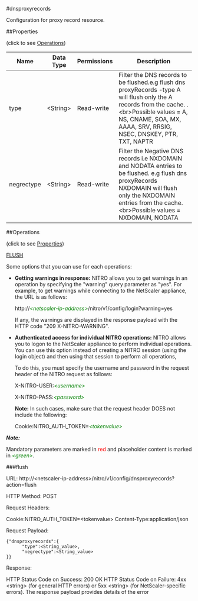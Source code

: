 #dnsproxyrecords

Configuration for proxy record resource.


##Properties 
<span>(click to see [Operations](#operations))</span>


<table><thead><tr><th>Name</th><th> Data Type</th><th> Permissions</th><th>Description</th></tr></thead><tbody><tr><td>type</td><td>&lt;String></td><td>Read-write</td><td>Filter the DNS records to be flushed.e.g flush dns proxyRecords -type A will flush only the A records from the cache. .&lt;br>Possible values = A, NS, CNAME, SOA, MX, AAAA, SRV, RRSIG, NSEC, DNSKEY, PTR, TXT, NAPTR</td><tr><tr><td>negrectype</td><td>&lt;String></td><td>Read-write</td><td>Filter the Negative DNS records i.e NXDOMAIN and NODATA entries to be flushed. e.g flush dns proxyRecords NXDOMAIN will flush only the NXDOMAIN entries from the cache.&lt;br>Possible values = NXDOMAIN, NODATA</td><tr></tbody></table>
##Operations 
<span>(click to see [Properties](#properties))</span>


[FLUSH](#flush)


Some options that you can use for each operations:
<ul><li><p><b>Getting warnings in response:</b> NITRO allows you to get warnings in an operation by specifying the "warning" query parameter as "yes". For example, to get warnings while connecting to the NetScaler appliance, the URL is as follows:</p><p>http://<span style="color:green;font-style:italic;">&lt;netscaler-ip-address&gt;</span>/nitro/v1/config/login?warning=yes</p><p>If any, the warnings are displayed in the response payload with the HTTP code "209 X-NITRO-WARNING".</p></li><li><p><b>Authenticated access for individual NITRO operations:</b> NITRO allows you to logon to the NetScaler appliance to perform individual operations. You can use this option instead of creating a NITRO session (using the login object) and then using that session to perform all operations,</p><p>To do this, you must specify the username and password in the request header of the NITRO request as follows:</p><p>X-NITRO-USER:<span style="color:green;font-style:italic;">&lt;username&gt;</span></p><p>X-NITRO-PASS:<span style="color:green;font-style:italic;">&lt;password&gt;</span></p><p><b>Note:</b> In such cases, make sure that the request header DOES not include the following:</p><p>Cookie:NITRO_AUTH_TOKEN=<span style="color:green;font-style:italic;">&lt;tokenvalue&gt;</span></p></li></ul>



***Note:*** 
Mandatory parameters are marked in <span style="color:#FF0000;">red</span> and placeholder content is marked in <span style="color:green;font-style:italic">&lt;green&gt;</span>.

###flush



URL: http://&lt;netscaler-ip-address&gt;/nitro/v1/config/dnsproxyrecords?action=flush
HTTP Method: POST
Request Headers:

Cookie:NITRO_AUTH_TOKEN=&lt;tokenvalue&gt;Content-Type:application/json

Request Payload: ```{"dnsproxyrecords":{      "type":<String_value>,      "negrectype":<String_value>}}```
Response:
HTTP Status Code on Success: 200 OKHTTP Status Code on Failure: 4xx &lt;string&gt; (for general HTTP errors) or 5xx &lt;string&gt; (for NetScaler-specific errors). The response payload provides details of the error



